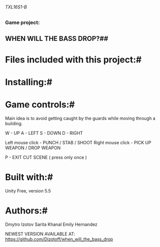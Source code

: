 ###### TXL16S1-B  ######

### Game project: ###

## WHEN WILL THE BASS DROP?##

# Files included with this project:#



# Installing:#



# Game controls:#
Main idea is to avoid getting caught by the guards while moving through a building.

W - UP
A - LEFT
S - DOWN
D - RIGHT

Left mouse click - PUNCH / STAB / SHOOT
Right mouse click - PICK UP WEAPON / DROP WEAPON

P - EXIT CUT SCENE ( press only once )

# Built with:#
Unity Free, version 5.5

# Authors:#
Dmytro Izotov
Sarita Khanal
Emily Hernandez

NEWEST VERSION AVAILABLE AT: https://github.com/Dizotoff/when_will_the_bass_drop








